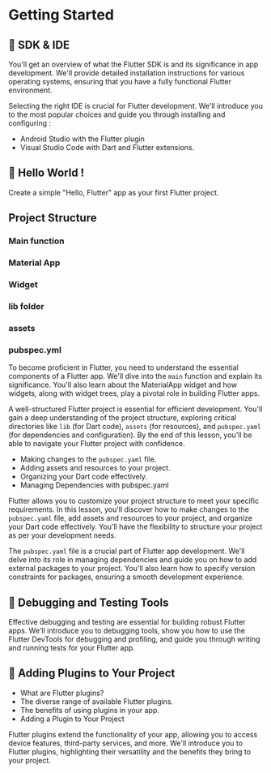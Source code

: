 # Getting Started 

## 🧪 SDK & IDE

You'll get an overview of what the Flutter SDK is and its significance in app development. We'll provide detailed installation instructions for various operating systems, ensuring that you have a fully functional Flutter environment.

Selecting the right IDE is crucial for Flutter development. We'll introduce you to the most popular choices and guide you through installing and configuring : 
* Android Studio with the Flutter plugin
* Visual Studio Code with Dart and Flutter extensions. 


## 🧪 Hello World !

Create a simple "Hello, Flutter" app as your first Flutter project.




## Project Structure

### Main function 

###  Material App 

###  Widget

### lib folder

### assets

### pubspec.yml



To become proficient in Flutter, you need to understand the essential components of a Flutter app. We'll dive into the `main` function and explain its significance. You'll also learn about the MaterialApp widget and how widgets, along with widget trees, play a pivotal role in building Flutter apps.

A well-structured Flutter project is essential for efficient development. You'll gain a deep understanding of the project structure, exploring critical directories like `lib` (for Dart code), `assets` (for resources), and `pubspec.yaml` (for dependencies and configuration). By the end of this lesson, you'll be able to navigate your Flutter project with confidence.

- Making changes to the `pubspec.yaml` file.
- Adding assets and resources to your project.
- Organizing your Dart code effectively.
- Managing Dependencies with pubspec.yaml

Flutter allows you to customize your project structure to meet your specific requirements. In this lesson, you'll discover how to make changes to the `pubspec.yaml` file, add assets and resources to your project, and organize your Dart code effectively. You'll have the flexibility to structure your project as per your development needs.

The `pubspec.yaml` file is a crucial part of Flutter app development. We'll delve into its role in managing dependencies and guide you on how to add external packages to your project. You'll also learn how to specify version constraints for packages, ensuring a smooth development experience.


## 🧪 Debugging and Testing Tools


Effective debugging and testing are essential for building robust Flutter apps. We'll introduce you to debugging tools, show you how to use the Flutter DevTools for debugging and profiling, and guide you through writing and running tests for your Flutter app.


## 🧪 Adding Plugins to Your Project

- What are Flutter plugins?
- The diverse range of available Flutter plugins.
- The benefits of using plugins in your app.
- Adding a Plugin to Your Project

Flutter plugins extend the functionality of your app, allowing you to access device features, third-party services, and more. We'll introduce you to Flutter plugins, highlighting their versatility and the benefits they bring to your project.


